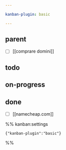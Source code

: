```yaml
---

kanban-plugin: basic

---
```


## parent

- [ ] [[comprare domini]]


## todo



## on-progress



## done

- [ ] [[namecheap.com]]




%% kanban:settings
```
{"kanban-plugin":"basic"}
```
%%